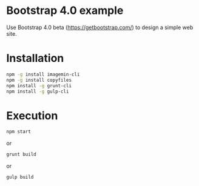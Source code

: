 # Bootstrap 4.0 example

Use Bootstrap 4.0 beta (https://getbootstrap.com/) to design a simple web site.

# Installation

```bash
npm -g install imagemin-cli
npm -g install copyfiles
npm install -g grunt-cli
npm install -g gulp-cli
```

# Execution

```bash
npm start
```
or
```bash
grunt build
```
or
```bash
gulp build
```
